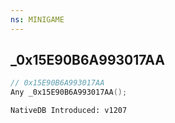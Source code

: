 ```yaml
---
ns: MINIGAME
---
```

## _0x15E90B6A993017AA

```c
// 0x15E90B6A993017AA
Any _0x15E90B6A993017AA();
```

```
NativeDB Introduced: v1207
```

